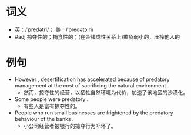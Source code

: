 # 词义
- 英：/ˈpredətri/； 美：/ˈpredətɔːri/
- #adj 掠夺性的；捕食性的；(在金钱或性关系上)欺负弱小的，压榨他人的
# 例句
- However , desertification has accelerated because of predatory management at the cost of sacrificing the natural environment .
	- 然而，掠夺性的经营，以牺牲自然环境为代价，加速了该地区的沙漠化。
- Some people were predatory .
	- 有些人是富有掠夺性的。
- People who run small businesses are frightened by the predatory behaviour of the banks .
	- 小公司经营者被银行的掠夺行为吓坏了。
